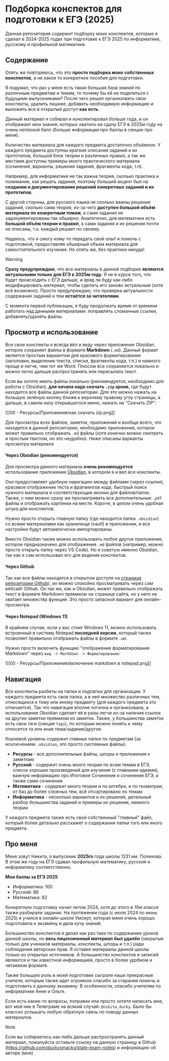 # Подборка конспектов для подготовки к ЕГЭ (2025)

Данная репозитория содержит подборку моих конспектов, которые я сделал в 2024-2025 годах при подготовке к ЕГЭ 2025 по информатике, русскому и профильной математике.

## Содержание

Опять же повторяюсь, что это **просто подборка моих собственных конспектов**, а не какое то конкретное пособие для подготовки. 

Я подумал, что раз у меня есть такая большая база знаний по различным предметам и темам, то почему бы ей не поделиться с будущими выпускниками? После чего решил организовать свои конспекты, удалить лишнее, добавить необходимую информацию и выложить все в открытый доступ **как есть**.

Данный материал я собирал и конспектировал больше года, и он отображает мои знания, которых хватило на сдачу ЕГЭ в 2025м году на очень неплохой балл (больше информации про баллы в секции про меня). 

Количество материала для каждого предмета достаточно объёмное. У каждого предмета доступны краткие описания заданий и их прототипов, большой блок теории и различных правил, а так же местами доступны примеры моего практического материала (сочинения, варианты, решения заданий, фрагменты кода, т.п).

Например, для информатики не так важна теория, сколько практика и понимание, как решать задания, поэтому больший акцент был на **создании и документировании решений конкретных заданий и их прототипов**. 

С другой стороны, для русского языка не сколько важны решения заданий, сколько сама теория, из-за чего **доступен большой объём материала по конкретным темам**, а сами задания не задокументированы так обширно. Аналогично, для математики есть **большой объём теории и правил**, а сами задания и их решения почти не описаны, т.к. каждый решает по своему.

Надеюсь, что я смогу кому-то передать свой опыт и помочь с подготовкой, предоставляя обширный объем материала для самостоятельного изучения. Но опять же, без практики никуда!

> [!WARNING]
> **Сразу предупреждаю**, что все материалы в данной подборке **являются актуальными только для ЕГЭ в 2025м году**. Я не в курсе того, что будет происходить с ЕГЭ дальше, и вряд ли буду как-либо модифицировать материал, чтобы сделать его заново актуальным (хотя всё возможно). Просто предупреждаю, что проверка актуальности содержания заданий и тем **остаётся за читателями**.

С момента первой публикации, я буду продолжать время от времени работать над данными материалами: поправлять сломанные ссылки, добавлять/удалять файлы.

## Просмотр и использование

Все свои конспекты я всегда вёл и веду через приложение Obsidian, которое сохраняет файлы в формате **Markdown** (`.md`). Данный формат является простым вариантом для красивого форматирование (заголовки, выделение текста, списки, фрагменты кода, т.п.) и намного проще и легче, чем тот же Word. Плюсом все сохраняется локально и можно легко дальше распространять или пересылать текст. 

Если вы хотите иметь файлы локально (рекомендуется, необходимо для работы с Obsidian), **для начала надо скачать `.zip` архив**, где будут находится все файлы данной репозитории. Для это можно нажать на большую зелёную кнопку ближе к верхнему правому углу страницы, а дальше, в самом низу открывшегося меню, нажать на "Скачать ZIP":

![[00 - Ресурсы/Приложения/как скачать zip.png]]

Для просмотра всех файлов, заметок, приложений и вообще всего, что находится в данной репозитории, необходимо приложение, которое может правильно отображать `.md` файлы (хотя конечно можно смотреть и простым текстом, но это неудобно). Ниже описаны варианты просмотра материала

#### Через Obsidian (рекомендуется)

Для просмотра данного материала **очень рекомендуется** использование приложения [Obsidian](https://obsidian.md/download), в котором я и вел все конспекты. 

Оно предоставляет удобную навигацию между файлами (через ссылки), красивое отображение теста и фрагментов кода, быстрый поиск нужного материала и соответствующие иконки для файлов/папок. Также, с ним можно сразу же просматривать все дополнительные `.pdf` файлы и отображать картинки на месте. Короче, в целом очень удобная штука для конспектов.

Нужно просто открыть главную папку (где находится папка `.obsidian`) со всеми материалами как хранилище (vault) в приложении, и все настройки будут автоматически импортированы.

Вместо Obsidian также можно использовать любое другое приложение, которое предназначено для отображения `.md` файлов (например, можно просто открыть папку через VS Code). Но я советую именно Obsidian, так как я сам использовал его для ведения конспектов.

#### Через Github

Так как все файлы находятся в открытом доступе на [странице репозитории Github](https://github.com/duckysmacky/state-exam-notes)), их можно спокойно просматривать через сам вебсайт Github. Он так же, как и Obsidian, может правильно отображать текст в формате Markdown прямиком на странице сайта, но у него не хватает множества функций. Это просто запасной вариант для онлайн-просмотра.

#### Через Notepad (Windows 11)
В крайнем случае, если у вас стоит Windows 11, можно использовать встроенный в систему Notepad **последней версии**, который также позволяет правильно отображать файлы в формате `.md`. 

Нужно просто включить функцию "отображение форматирования Markdown" через `вид -> Markdown -> Форматирование`:

![[00 - Ресурсы/Приложения/включение markdown в notepad.png]]

## Навигация

Все конспекты разбиты на папки и подпапки для организации. У каждого предмета есть своя папка, а в ней множество различных тем, относящихся к тому или иному предмету (для каждого предмета это отличается). Так что навигация вполне логична и организована, а использование Obsidian сделает её в разы легче из-за наличия ссылок на другие заметки прямиком из заметок. Также, у большинства заметок есть свои тэги (секция `tags`), по которым можно понять к чему относится та или иная тема/задание/другое.

Корневой уровень содержит главные папки по предметам (за исключением `.obsidian`, это просто системные файлы):
- **Ресурсы** - все дополнительные файлы, шпоры и приложения к заметкам
- **Русский** - содержит очень много теории по всем темам в ЕГЭ, список хороших произведений для изучения (с главными идеями), важную информацию про Итоговое Сочинение и сочинение ЕГЭ, а также сами сочинения
- **Математика** - содержит много теории и по алгебре, и по геометрии, от баз до более сложных тем, всё отсортировано по темам
- **Информатика** - несколько вариантов и их решения, детальный разбор большинства заданий и примеры их решения, немного теории

У каждого предмета также есть свой собственный "главный" файл, который более детально расскажет о содержании папки того или иного предмета. 

## Про меня

Меня зовут Никита, я выпускник **2025го** года школы 1231 им. Поленова. В этом же году на ЕГЭ сдавал профильную математику, русский и информатику соответственно. 

**Мои баллы за ЕГЭ 2025**
- Информатика: 100
- Русский: 86
- Математика: 82

Конкретную подготовку начал летом 2024, хотя до этого в 10м классе также разбирали задания. На протяжении года (с июля 2024 по июнь 2025) я учился в онлайн-школе Умскул, которая меня очень хорошо подготовила к экзамену и дала кучу знаний. 

Большинство конспектов я делал как раз таки по содержанию уроков данной школы, но **весь лицензионный материал был удалён** (закрытые только для учеников материалы, конспекты, шпоры и т.п.) ради соблюдения авторских прав. Я оставил материалы данной школы только из открытых источников. А большинство конспектов и записей являются и так известной информацией, просто в более удобном и читаемом формате.

Также большую роль в моей подготовке сыграли наши прекрасные учителя, которым также идет огромное спасибо за старания помочь и подготовить к данному экзамену. В особенности, спасибо учителям по информатике Анне и Ольге.

Если есть какие-то вопросы, поправки или просто хотите написать мне, вот мой ник в Телеграме на всякий случай: `@nikita_ducky`. Было бы классно услышать любую обратную связь по поводу данных материалов.

> [!NOTE]
> Если вы собираетесь как-либо дальше распространять данный материал, пожалуйста оставьте ссылку на данную страницу в Github (https://github.com/duckysmacky/state-exam-notes) и информацию об авторе (мне)
